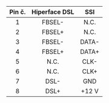 | **Pin č.** | **Hiperface DSL** | **SSI** |
| :---: | :---: | :---: |
| 1 | FBSEL- | N.C. |
| 2 | FBSEL+ | N.C. |
| 3 | FBSEL- | DATA- |
| 4 | FBSEL+ | DATA+ |
| 5 | N.C. | CLK- |
| 6 | N.C. | CLK+ |
| 7 | DSL- | GND |
| 8 | DSL+ | +12 V |
